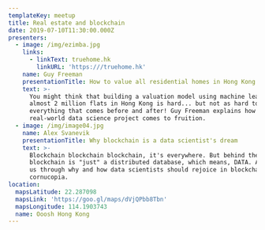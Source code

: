 ```yaml
---
templateKey: meetup
title: Real estate and blockchain
date: 2019-07-10T11:30:00.000Z
presenters:
  - image: /img/ezimba.jpg
    links:
      - linkText: truehome.hk
        linkURL: 'https:///truehome.hk'
    name: Guy Freeman
    presentationTitle: How to value all residential homes in Hong Kong
    text: >-
      You might think that building a valuation model using machine learning for
      almost 2 million flats in Hong Kong is hard... but not as hard to
      everything that comes before and after! Guy Freeman explains how a
      real-world data science project comes to fruition.
  - image: /img/image04.jpg
    name: Alex Svanevik
    presentationTitle: Why blockchain is a data scientist's dream
    text: >-
      Blockchain blockchain blockchain, it's everywhere. But behind the hype,
      blockchain is "just" a distributed database, which means, DATA. Alex takes
      us through why and how data scientists should rejoice in blockchain's data
      cornucopia.
location:
  mapsLatitude: 22.287098
  mapsLink: 'https://goo.gl/maps/dVjQPbb8Tbn'
  mapsLongitude: 114.1903743
  name: Ooosh Hong Kong
---
```


